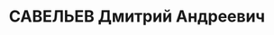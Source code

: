 ---
title: САВЕЛЬЕВ Дмитрий Андреевич
description: 1905 г.р., русский, м.р. с.Благовещенское, Владимирский р-н, Иваново-Промышленная
  обл., м.п. г.Калинин. Арестован 08.05.1937. Осужден 05.10.1940 ОСО при НКВД СССР
  за разглашение гостайны на 8 лет лишения свободы. Прибыл 22.12.1940 из тюрьмы г.Калинина.
  Освобожден 08.05.1945. Реабилитирован 26.11.1956 военным трибуналом МВО.
---